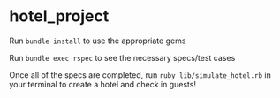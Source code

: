 # hotel_project

Run ``` bundle install ``` to use the appropriate gems

Run ``` bundle exec rspec ``` to see the necessary specs/test cases

Once all of the specs are completed, run ``` ruby lib/simulate_hotel.rb ``` in your terminal to create a hotel and check in guests!
